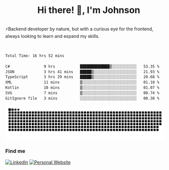 <div id="user-content-toc">
  <ul align="center">
    <summary><h1 style="display: inline-block">Hi there! 👋, I'm Johnson</h1></summary>
  </ul>
</div>

⚡Backend developer by nature, but with a curious eye for the frontend, always looking to learn and expand my skills.

<br>


<!--START_SECTION:waka-->

```txt
Total Time: 16 hrs 52 mins

C#               9 hrs           █████████████▒░░░░░░░░░░░   53.35 %
JSON             3 hrs 41 mins   █████▒░░░░░░░░░░░░░░░░░░░   21.93 %
TypeScript       3 hrs 29 mins   █████▒░░░░░░░░░░░░░░░░░░░   20.68 %
XML              11 mins         ▒░░░░░░░░░░░░░░░░░░░░░░░░   01.10 %
Kotlin           10 mins         ▒░░░░░░░░░░░░░░░░░░░░░░░░   01.07 %
SVG              7 mins          ▒░░░░░░░░░░░░░░░░░░░░░░░░   00.74 %
GitIgnore file   3 mins          ░░░░░░░░░░░░░░░░░░░░░░░░░   00.38 %
```

<!--END_SECTION:waka-->


<img  src="https://github.com/1999AZZAR/1999AZZAR/blob/main/resources/img/grid-snake.svg"
       alt="snake" /></a>

### Find me
<a href="https://www.linkedin.com/in/dusabe-johnson" target="_blank"><img src="https://img.shields.io/badge/LinkedIn-%230077B5.svg?&style=flat&logo=linkedin&logoColor=white" alt="LinkedIn"></a>
‎‎ [![Personal Website](https://img.shields.io/badge/visit-Johnson.rw-blue)](https://johnson.rw/)

